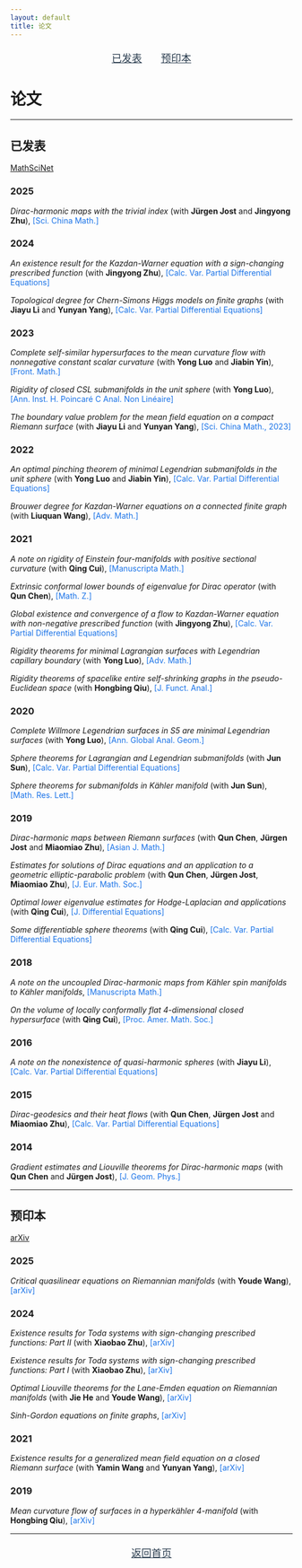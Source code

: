 ```yaml
---
layout: default
title: 论文
---
```


<style>
  .paper-section {
    margin-bottom: 40px;
  }
  .paper-section h2 {
    border-bottom: 2px solid #2c3e50;
    padding-bottom: 10px;
    margin-bottom: 20px;
    color: #2c3e50;
  }
  .paper-list {
    list-style-type: none;
    padding-left: 0;
  }
  .paper-list li {
    margin-bottom: 15px;
  }
  .paper-list a {
    color: #1a73e8;
    text-decoration: none;
  }
  .paper-list a:hover {
    text-decoration: underline;
  }
  .nav-links {
    text-align: center;
    margin: 20px 0;
  }
  .nav-links a {
    margin: 0 15px;
    font-size: 18px;
    color: #2c3e50;
  }
</style>

<div class="nav-links">
  <a href="#已发表">已发表</a>
  <a href="#预印本">预印本</a>
</div>

# 论文

---

## <span class="paper-section">已发表</span>

[MathSciNet](https://mathscinet.ams.org/mathscinet/2006/mathscinet/search/author.html?mrauthid=1047065)

### 2025
<ul class="paper-list">
  <li><em>Dirac-harmonic maps with the trivial index</em> (with <strong>Jürgen Jost</strong> and <strong>Jingyong Zhu</strong>), <a href="https://doi.org/10.1007/s11425-023-2283-0" target="_blank">[Sci. China Math.]</a></li>
</ul>

### 2024
<ul class="paper-list">
  <li><em>An existence result for the Kazdan-Warner equation with a sign-changing prescribed function</em> (with <strong>Jingyong Zhu</strong>), <a href="https://doi.org/10.1007/s00526-023-02659-4" target="_blank">[Calc. Var. Partial Differential Equations]</a></li>
  <li><em>Topological degree for Chern-Simons Higgs models on finite graphs</em> (with <strong>Jiayu Li</strong> and <strong>Yunyan Yang</strong>), <a href="https://doi.org/10.1007/s00526-024-02706-8" target="_blank">[Calc. Var. Partial Differential Equations]</a></li>
</ul>

### 2023
<ul class="paper-list">
  <li><em>Complete self-similar hypersurfaces to the mean curvature flow with nonnegative constant scalar curvature</em> (with <strong>Yong Luo</strong> and <strong>Jiabin Yin</strong>), <a href="https://doi.org/10.1007/s11464-021-0229-x" target="_blank">[Front. Math.]</a></li>
  <li><em>Rigidity of closed CSL submanifolds in the unit sphere</em> (with <strong>Yong Luo</strong>), <a href="https://doi.org/10.4171/aihpc/50" target="_blank">[Ann. Inst. H. Poincaré C Anal. Non Linéaire]</a></li>
  <li><em>The boundary value problem for the mean field equation on a compact Riemann surface</em> (with <strong>Jiayu Li</strong> and <strong>Yunyan Yang</strong>), <a href="https://doi.org/10.1007/s11425-021-1962-5" target="_blank">[Sci. China Math., 2023]</a></li>
</ul>

### 2022
<ul class="paper-list">
  <li><em>An optimal pinching theorem of minimal Legendrian submanifolds in the unit sphere</em> (with <strong>Yong Luo</strong> and <strong>Jiabin Yin</strong>), <a href="https://doi.org/10.1007/s00526-022-02304-6" target="_blank">[Calc. Var. Partial Differential Equations]</a></li>
  <li><em>Brouwer degree for Kazdan-Warner equations on a connected finite graph</em> (with <strong>Liuquan Wang</strong>), <a href="https://doi.org/10.1016/j.aim.2022.108422" target="_blank">[Adv. Math.]</a></li>
</ul>

### 2021
<ul class="paper-list">
  <li><em>A note on rigidity of Einstein four-manifolds with positive sectional curvature</em> (with <strong>Qing Cui</strong>), <a href="https://doi.org/10.1007/s00229-020-01217-y" target="_blank">[Manuscripta Math.]</a></li>
  <li><em>Extrinsic conformal lower bounds of eigenvalue for Dirac operator</em> (with <strong>Qun Chen</strong>), <a href="https://doi.org/10.1007/s00209-020-02573-x" target="_blank">[Math. Z.]</a></li>
  <li><em>Global existence and convergence of a flow to Kazdan-Warner equation with non-negative prescribed function</em> (with <strong>Jingyong Zhu</strong>), <a href="https://doi.org/10.1007/s00526-020-01873-8" target="_blank">[Calc. Var. Partial Differential Equations]</a></li>
  <li><em>Rigidity theorems for minimal Lagrangian surfaces with Legendrian capillary boundary</em> (with <strong>Yong Luo</strong>), <a href="https://doi.org/10.1016/j.aim.2021.108124" target="_blank">[Adv. Math.]</a></li>
  <li><em>Rigidity theorems of spacelike entire self-shrinking graphs in the pseudo-Euclidean space</em> (with <strong>Hongbing Qiu</strong>), <a href="https://doi.org/10.1016/j.jfa.2021.109189" target="_blank">[J. Funct. Anal.]</a></li>
</ul>

### 2020
<ul class="paper-list">
  <li><em>Complete Willmore Legendrian surfaces in S5 are minimal Legendrian surfaces</em> (with <strong>Yong Luo</strong>), <a href="https://doi.org/10.1007/s10455-020-09719-4" target="_blank">[Ann. Global Anal. Geom.]</a></li>
  <li><em>Sphere theorems for Lagrangian and Legendrian submanifolds</em> (with <strong>Jun Sun</strong>), <a href="https://doi.org/10.1007/s00526-020-01797-3" target="_blank">[Calc. Var. Partial Differential Equations]</a></li>
  <li><em>Sphere theorems for submanifolds in Kähler manifold</em> (with <strong>Jun Sun</strong>), <a href="https://dx.doi.org/10.4310/MRL.2020.v27.n4.a10" target="_blank">[Math. Res. Lett.]</a></li>
</ul>

### 2019
<ul class="paper-list">
  <li><em>Dirac-harmonic maps between Riemann surfaces</em> (with <strong>Qun Chen</strong>, <strong>Jürgen Jost</strong> and <strong>Miaomiao Zhu</strong>), <a href="https://dx.doi.org/10.4310/AJM.2019.v23.n1.a6" target="_blank">[Asian J. Math.]</a></li>
  <li><em>Estimates for solutions of Dirac equations and an application to a geometric elliptic-parabolic problem</em> (with <strong>Qun Chen</strong>, <strong>Jürgen Jost</strong>, <strong>Miaomiao Zhu</strong>), <a href="https://doi.org/10.4171/JEMS/847" target="_blank">[J. Eur. Math. Soc.]</a></li>
  <li><em>Optimal lower eigenvalue estimates for Hodge-Laplacian and applications</em> (with <strong>Qing Cui</strong>), <a href="https://doi.org/10.1016/j.jde.2018.12.032" target="_blank">[J. Differential Equations]</a></li>
  <li><em>Some differentiable sphere theorems</em> (with <strong>Qing Cui</strong>), <a href="https://doi.org/10.1007/s00526-019-1487-2" target="_blank">[Calc. Var. Partial Differential Equations]</a></li>
</ul>

### 2018
<ul class="paper-list">
  <li><em>A note on the uncoupled Dirac-harmonic maps from Kähler spin manifolds to Kähler manifolds</em>, <a href="https://doi.org/10.1007/s00229-017-0941-8" target="_blank">[Manuscripta Math.]</a></li>
  <li><em>On the volume of locally conformally flat 4-dimensional closed hypersurface</em> (with <strong>Qing Cui</strong>), <a href="https://doi.org/10.1090/proc/13855" target="_blank">[Proc. Amer. Math. Soc.]</a></li>
</ul>

### 2016
<ul class="paper-list">
  <li><em>A note on the nonexistence of quasi-harmonic spheres</em> (with <strong>Jiayu Li</strong>), <a href="https://doi.org/10.1007/s00526-016-1076-6" target="_blank">[Calc. Var. Partial Differential Equations]</a></li>
</ul>

### 2015
<ul class="paper-list">
  <li><em>Dirac-geodesics and their heat flows</em> (with <strong>Qun Chen</strong>, <strong>Jürgen Jost</strong> and <strong>Miaomiao Zhu</strong>), <a href="https://doi.org/10.1007/s00526-015-0877-3" target="_blank">[Calc. Var. Partial Differential Equations]</a></li>
</ul>

### 2014
<ul class="paper-list">
  <li><em>Gradient estimates and Liouville theorems for Dirac-harmonic maps</em> (with <strong>Qun Chen</strong> and <strong>Jürgen Jost</strong>), <a href="http://dx.doi.org/10.1016/j.geomphys.2013.10.011" target="_blank">[J. Geom. Phys.]</a></li>
</ul>

---

## <span class="paper-section">预印本</span>

[arXiv](https://arxiv.org/a/sun_l_3.html)

### 2025
<ul class="paper-list">
  <li><em>Critical quasilinear equations on Riemannian manifolds</em> (with <strong>Youde Wang</strong>), <a href="https://doi.org/10.48550/arXiv.2502.08495" target="_blank">[arXiv]</a></li>
</ul>

### 2024
<ul class="paper-list">
  <li><em>Existence results for Toda systems with sign-changing prescribed functions: Part II</em> (with <strong>Xiaobao Zhu</strong>), <a href="https://doi.org/10.48550/arXiv.2412.07537" target="_blank">[arXiv]</a></li>
  <li><em>Existence results for Toda systems with sign-changing prescribed functions: Part I</em> (with <strong>Xiaobao Zhu</strong>), <a href="https://doi.org/10.48550/arXiv.2412.05578" target="_blank">[arXiv]</a></li>
  <li><em>Optimal Liouville theorems for the Lane-Emden equation on Riemannian manifolds</em> (with <strong>Jie He</strong> and <strong>Youde Wang</strong>), <a href="https://doi.org/10.48550/arXiv.2411.06956" target="_blank">[arXiv]</a></li>
  <li><em>Sinh-Gordon equations on finite graphs</em>, <a href="https://doi.org/10.48550/arXiv.2406.17166" target="_blank">[arXiv]</a></li>
</ul>

### 2021
<ul class="paper-list">
  <li><em>Existence results for a generalized mean field equation on a closed Riemann surface</em> (with <strong>Yamin Wang</strong> and <strong>Yunyan Yang</strong>), <a href="https://doi.org/10.48550/arXiv.2101.03859" target="_blank">[arXiv]</a></li>
</ul>

### 2019
<ul class="paper-list">
  <li><em>Mean curvature flow of surfaces in a hyperkähler 4-manifold</em> (with <strong>Hongbing Qiu</strong>), <a href="https://doi.org/10.48550/arXiv.1902.00645" target="_blank">[arXiv]</a></li>
</ul>

---

<div class="nav-links">
  <a href="index.md">返回首页</a>
</div>
